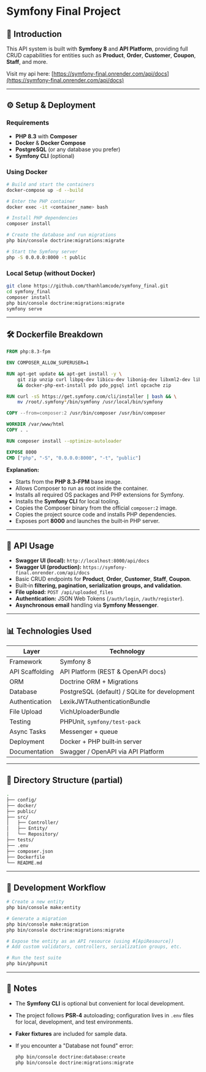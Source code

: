 # Symfony Final Project

## 📄 Introduction

This API system is built with **Symfony 8** and **API Platform**, providing full CRUD capabilities for entities such as **Product**, **Order**, **Customer**, **Coupon**, **Staff**, and more.

Visit my api here: [https://symfony-final.onrender.com/api/docs](https://symfony-final.onrender.com/api/docs)

---

## ⚙️ Setup & Deployment

### Requirements

* **PHP 8.3** with **Composer**
* **Docker** & **Docker Compose**
* **PostgreSQL** (or any database you prefer)
* **Symfony CLI** (optional)

### Using Docker

```bash
# Build and start the containers
docker-compose up -d --build

# Enter the PHP container
docker exec -it <container_name> bash

# Install PHP dependencies
composer install

# Create the database and run migrations
php bin/console doctrine:migrations:migrate

# Start the Symfony server
php -S 0.0.0.0:8000 -t public
```

### Local Setup (without Docker)

```bash
git clone https://github.com/thanhlamcode/symfony_final.git
cd symfony_final
composer install
php bin/console doctrine:migrations:migrate
symfony serve
```

---

## 🛠️ Dockerfile Breakdown

```Dockerfile
FROM php:8.3-fpm

ENV COMPOSER_ALLOW_SUPERUSER=1

RUN apt-get update && apt-get install -y \
    git zip unzip curl libpq-dev libicu-dev libonig-dev libxml2-dev libzip-dev \
    && docker-php-ext-install pdo pdo_pgsql intl opcache zip

RUN curl -sS https://get.symfony.com/cli/installer | bash && \
    mv /root/.symfony*/bin/symfony /usr/local/bin/symfony

COPY --from=composer:2 /usr/bin/composer /usr/bin/composer

WORKDIR /var/www/html
COPY . .

RUN composer install --optimize-autoloader

EXPOSE 8000
CMD ["php", "-S", "0.0.0.0:8000", "-t", "public"]
```

**Explanation:**

* Starts from the **PHP 8.3‑FPM** base image.
* Allows Composer to run as root inside the container.
* Installs all required OS packages and PHP extensions for Symfony.
* Installs the **Symfony CLI** for local tooling.
* Copies the Composer binary from the official `composer:2` image.
* Copies the project source code and installs PHP dependencies.
* Exposes port **8000** and launches the built‑in PHP server.

---

## 📃 API Usage

* **Swagger UI (local):** `http://localhost:8000/api/docs`
* **Swagger UI (production):** `https://symfony-final.onrender.com/api/docs`
* Basic CRUD endpoints for **Product**, **Order**, **Customer**, **Staff**, **Coupon**.
* Built‑in **filtering, pagination, serialization groups, and validation**.
* **File upload:** `POST /api/uploaded_files`
* **Authentication:** JSON Web Tokens (`/auth/login`, `/auth/register`).
* **Asynchronous email** handling via **Symfony Messenger**.

---

## 📊 Technologies Used

| Layer           | Technology                                    |
| --------------- | --------------------------------------------- |
| Framework       | Symfony 8                                     |
| API Scaffolding | API Platform (REST & OpenAPI docs)            |
| ORM             | Doctrine ORM + Migrations                     |
| Database        | PostgreSQL (default) / SQLite for development |
| Authentication  | LexikJWTAuthenticationBundle                  |
| File Upload     | VichUploaderBundle                            |
| Testing         | PHPUnit, `symfony/test-pack`                  |
| Async Tasks     | Messenger + queue                             |
| Deployment      | Docker + PHP built‑in server                  |
| Documentation   | Swagger / OpenAPI via API Platform            |

---

## 📁 Directory Structure (partial)

```bash
.
├── config/
├── docker/
├── public/
├── src/
│   ├── Controller/
│   ├── Entity/
│   └── Repository/
├── tests/
├── .env
├── composer.json
├── Dockerfile
└── README.md
```

---

## 🚀 Development Workflow

```bash
# Create a new entity
php bin/console make:entity

# Generate a migration
php bin/console make:migration
php bin/console doctrine:migrations:migrate

# Expose the entity as an API resource (using #[ApiResource])
# Add custom validators, controllers, serialization groups, etc.

# Run the test suite
php bin/phpunit
```

---

## 🔧 Notes

* The **Symfony CLI** is optional but convenient for local development.
* The project follows **PSR‑4** autoloading; configuration lives in `.env` files for local, development, and test environments.
* **Faker fixtures** are included for sample data.
* If you encounter a "Database not found" error:

  ```bash
  php bin/console doctrine:database:create
  php bin/console doctrine:migrations:migrate
  ```

